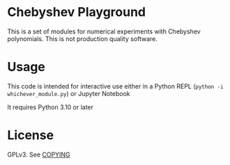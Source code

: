 # Chebyshev Playground

This is a set of modules for numerical experiments with Chebyshev polynomials. This is not production quality software.

# Usage

This code is intended for interactive use either in a Python REPL (`python -i whichever_module.py`) or Jupyter Notebook

It requires Python 3.10 or later

# License

GPLv3. See [COPYING](COPYING)
